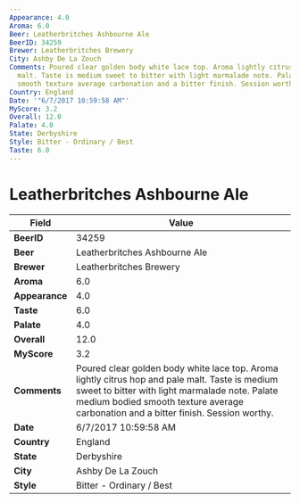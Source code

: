 ```yaml
---
Appearance: 4.0
Aroma: 6.0
Beer: Leatherbritches Ashbourne Ale
BeerID: 34259
Brewer: Leatherbritches Brewery
City: Ashby De La Zouch
Comments: Poured clear golden body white lace top. Aroma lightly citrus hop and pale
  malt. Taste is medium sweet to bitter with light marmalade note. Palate medium bodied
  smooth texture average carbonation and a bitter finish. Session worthy.
Country: England
Date: '"6/7/2017 10:59:58 AM"'
MyScore: 3.2
Overall: 12.0
Palate: 4.0
State: Derbyshire
Style: Bitter - Ordinary / Best
Taste: 6.0
---
```


# Leatherbritches Ashbourne Ale

| Field         | Value |
|---------------|-------|
| **BeerID** | 34259 |
| **Beer** | Leatherbritches Ashbourne Ale |
| **Brewer** | Leatherbritches Brewery |
| **Aroma** | 6.0 |
| **Appearance** | 4.0 |
| **Taste** | 6.0 |
| **Palate** | 4.0 |
| **Overall** | 12.0 |
| **MyScore** | 3.2 |
| **Comments** | Poured clear golden body white lace top. Aroma lightly citrus hop and pale malt. Taste is medium sweet to bitter with light marmalade note. Palate medium bodied smooth texture average carbonation and a bitter finish. Session worthy. |
| **Date** | 6/7/2017 10:59:58 AM |
| **Country** | England |
| **State** | Derbyshire |
| **City** | Ashby De La Zouch |
| **Style** | Bitter - Ordinary / Best |
